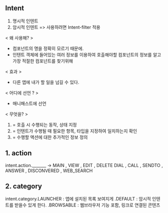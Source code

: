 ## Intent
1. 명시적 인텐트
2. 암시적 인텐트 => 사용하려면 Intent-filter 적용 

< 왜 사용해? > 
+ 컴포넌트의 명을 정확히 모르기 때문에.
+ 인텐트 객체에 들어있는 여러 정보를 이용하여 호출해야할 컴포넌트의 정보를 알고 가장 적절한 컴포넌트를 찾기위해

< 효과 > 
+ 다른 앱에 내가 할 일을 넘길 수 있다.

< 어디에 선언 ? > 
+ 매니패스트에 선언

< 무엇을? >
1. <action> = 호출 시 수행되는 동작, 상태 지정
2. <data> = 인텐트가 수행될 때 필요한 항목, 타입을 지정하여 일치하는지 확인
3. <category> = 수행할 액션에 대한 추가적인 정보 정의

## 1. action
  intent.action._______ 
  -> MAIN , VIEW , EDIT , DELETE
     DIAL , CALL , SENDTO , ANSWER , DISCONVERED , WEB_SEARCH
## 2. category
  intent.category.LAUNCHER : 앱에 설치된 목록 보여지게
                 .DEFAULT : 암시적 인텐트를 받을수 있게 한다.
                 .BROWSABLE : 웹브라우저 기능 포함, 링크로 연결된 콘텐츠
